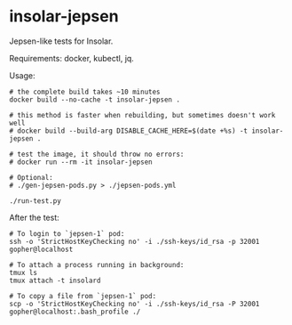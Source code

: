 # insolar-jepsen

Jepsen-like tests for Insolar.

Requirements: docker, kubectl, jq.

Usage:

```
# the complete build takes ~10 minutes
docker build --no-cache -t insolar-jepsen .

# this method is faster when rebuilding, but sometimes doesn't work well
# docker build --build-arg DISABLE_CACHE_HERE=$(date +%s) -t insolar-jepsen .

# test the image, it should throw no errors:
# docker run --rm -it insolar-jepsen

# Optional:
# ./gen-jepsen-pods.py > ./jepsen-pods.yml

./run-test.py
```

After the test:

```
# To login to `jepsen-1` pod:
ssh -o 'StrictHostKeyChecking no' -i ./ssh-keys/id_rsa -p 32001 gopher@localhost

# To attach a process running in background:
tmux ls
tmux attach -t insolard

# To copy a file from `jepsen-1` pod:
scp -o 'StrictHostKeyChecking no' -i ./ssh-keys/id_rsa -P 32001 gopher@localhost:.bash_profile ./
```
